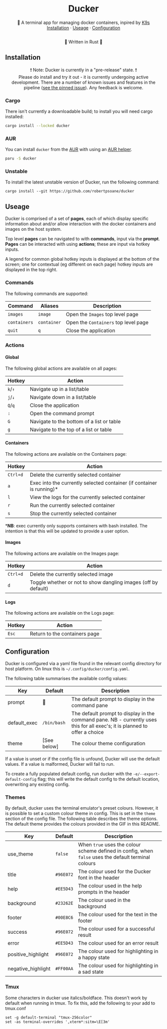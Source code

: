 <p align="center">
	<h1 align="center">Ducker</h1>
</p>

<p align="center">
🐋 A terminal app for managing docker containers, inpired by <a href="https://l9scli.io">K9s</a>
<br/>
<a href="#installation">Installation</a> · <a href="#useage">Useage</a> · <a href="#configuration">Configuration</a>
</p>


<a href="https://github.com/robertpsoane/ducker"><img srf="https://raw.githubusercontent.com/robertpsoane/ducker/master/demo.gif?raw=true" width="100%" /></a>

<p align="center">
🦀 Written in Rust 🦀
</p>

## Installation

<p align="center">
❗ Note: Ducker is currently in a "pre-release" state. ❗
<br/>
Please do install and try it out - it is currently undergoing active development. There are a number of known issues and features in the pipeline (<a href="https://github.com/robertpsoane/ducker/issues/2">see the pinned issue</a>).  Any feedback is welcome.
</p>


### Cargo

There isn't currently a downloadable build; to install you will need cargo installed:

```bash
cargo install --locked ducker
```

### AUR

You can install `ducker` from the [AUR](https://aur.archlinux.org/packages/ducker) with using an [AUR helper](https://wiki.archlinux.org/title/AUR_helpers).

```sh
paru -S ducker
```

### Unstable

To install the latest unstable version of Ducker, run the following command:

```
cargo install --git https://github.com/robertpsoane/ducker
```

## Useage

Ducker is comprised of a set of **pages**, each of which display specific information about and/or allow interaction with the docker containers and images on the host system.

Top level **pages** can be navigated to with **commands**, input via the **prompt**.  **Pages** can be interacted with using **actions**; these are input via hotkey inputs.

A legend for common global hotkey inputs is displayed at the bottom of the screen; one for contextual (eg different on each page) hotkey inputs are displayed in the top right.

### Commands

The following commands are supported:

| Command      | Aliases     | Description                          |
| ------------ | ----------- | ------------------------------------ |
| `images`     | `image`     | Open the `Images` top level page     |
| `containers` | `container` | Open the `Containers` top level page |
| `quit`       | `q`         | Close the application                |


### Actions

#### Global

The following global actions are available on all pages:

| Hotkey  | Action                                    |
| ------- | ----------------------------------------- |
| `k`/`↑` | Navigate up in a list/table               |
| `j`/`↓` | Navigate down in a list/table             |
| `Q`/`q` | Close the application                     |
| `:`     | Open the command prompt                   |
| `G`     | Navigate to the bottom of a list or table |
| `g`     | Navigate to the top of a list or table    |

#### Containers

The following actions are available on the Containers page:

| Hotkey   | Action                                                                |
| -------- | --------------------------------------------------------------------- |
| `Ctrl+d` | Delete the currently selected container                               |
| `a`      | Exec into the currently selected container (if container is running)* |
| `l`      | View the logs for the currently selected container                    |
| `r`      | Run the currently selected container                                  |
| `s`      | Stop the currently selected container                                 |

***NB**: exec currently only supports containers with bash installed.  The intention is that this will be updated to provide a user option.

#### Images

The following actions are available on the Images page:

| Hotkey   | Action                                                         |
| -------- | -------------------------------------------------------------- |
| `Ctrl+d` | Delete the currently selected image                            |
| `d`      | Toggle whether or not to show dangling images (off by default) |


#### Logs

The following actions are available on the Logs page:

| Hotkey | Action                        |
| ------ | ----------------------------- |
| `Esc`  | Return to the containers page |

## Configuration

Ducker is configured via a yaml file found in the relevant config directory for host platform.  On linux this is `~/.config/ducker/config.yaml`.

The following table summarises the available config values:

| Key          | Default     | Description                                                                                                                 |
| ------------ | ----------- | --------------------------------------------------------------------------------------------------------------------------- |
| prompt       | 🦆           | The default prompt to display in the command pane                                                                           |
| default_exec | `/bin/bash` | The default prompt to display in the command pane. NB - currently uses this for all exec's; it is planned to offer a choice |
| theme        | [See below] | The colour theme configuration                                                                                              |

If a value is unset or if the config file is unfound, Ducker will use the default values.  If a value is malformed, Ducker will fail to run.

To create a fully populated default config, run ducker with the `-e/--export-default-config` flag; this will write the default config to the default location, overwriting any existing config.

### Themes

By default, ducker uses the terminal emulator's preset colours.  However, it is possible to set a custom colour theme in config.  This is set in the `theme` section of the config file.  The following table describes the theme options.  The default theme provides the colours provided in the GIF in this README.

| Key                | Default   | Description                                                                                          |
| ------------------ | --------- | ---------------------------------------------------------------------------------------------------- |
| use_theme          | `false`   | When `true` uses the colour scheme defined in config, when `false` uses the default terminal colours |
| title              | `#96E072` | The colour used for the Ducker font in the header                                                    |
| help               | `#EE5D43` | The colour used in the help prompts in the header                                                    |
| background         | `#23262E` | The colour used in the background                                                                    |
| footer             | `#00E8C6` | The colour used for the text in the footer                                                           |
| success            | `#96E072` | The colour used for a successful result                                                              |
| error              | `#EE5D43` | The colour used for an error result                                                                  |
| positive_highlight | `#96E072` | The colour used for highlighting in a happy state                                                    |
| negative_highlight | `#FF00AA` | The colour used for highlighting in a sad state                                                      |

### Tmux

Some characters in ducker use italics/boldface.  This doesn't work by default when running in tmux.  To fix this, add the following to your add to tmux.conf
```
set -g default-terminal "tmux-256color"
set -as terminal-overrides ',xterm*:sitm=\E[3m'
```
